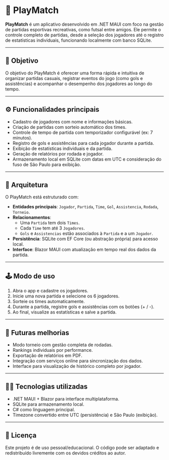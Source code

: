 # 📱 PlayMatch

**PlayMatch** é um aplicativo desenvolvido em .NET MAUI com foco na gestão de partidas esportivas recreativas, como futsal entre amigos. Ele permite o controle completo de partidas, desde a seleção dos jogadores até o registro de estatísticas individuais, funcionando localmente com banco SQLite.

---

## 🎯 Objetivo

O objetivo do PlayMatch é oferecer uma forma rápida e intuitiva de organizar partidas casuais, registrar eventos do jogo (como gols e assistências) e acompanhar o desempenho dos jogadores ao longo do tempo.

---

## ⚙️ Funcionalidades principais

- Cadastro de jogadores com nome e informações básicas.
- Criação de partidas com sorteio automático dos times.
- Controle de tempo de partida com temporizador configurável (ex: 7 minutos).
- Registro de gols e assistências para cada jogador durante a partida.
- Exibição de estatísticas individuais e da partida.
- Geração de relatórios por rodada e jogador.
- Armazenamento local em SQLite com datas em UTC e consideração do fuso de São Paulo para exibição.

---

## 🧱 Arquitetura

O PlayMatch está estruturado com:

- **Entidades principais**: `Jogador`, `Partida`, `Time`, `Gol`, `Assistencia`, `Rodada`, `Torneio`.
- **Relacionamentos**:
  - Uma `Partida` tem dois `Times`.
  - Cada `Time` tem até 3 `Jogadores`.
  - `Gols` e `Assistencias` estão associados à `Partida` e a um `Jogador`.
- **Persistência**: SQLite com EF Core (ou abstração própria) para acesso local.
- **Interface**: Blazor MAUI com atualização em tempo real dos dados da partida.

---

## 🕹️ Modo de uso

1. Abra o app e cadastre os jogadores.
2. Inicie uma nova partida e selecione os 6 jogadores.
3. Sorteie os times automaticamente.
4. Durante a partida, registre gols e assistências com os botões (+ / -).
5. Ao final, visualize as estatísticas e salve a partida.

---

## 🔄 Futuras melhorias

- Modo torneio com gestão completa de rodadas.
- Rankings individuais por performance.
- Exportação de relatórios em PDF.
- Integração com serviços online para sincronização dos dados.
- Interface para visualização de histórico completo por jogador.

---

## 👨‍💻 Tecnologias utilizadas

- .NET MAUI + Blazor para interface multiplataforma.
- SQLite para armazenamento local.
- C# como linguagem principal.
- Timezone convertido entre UTC (persistência) e São Paulo (exibição).

---

## 📄 Licença

Este projeto é de uso pessoal/educacional. O código pode ser adaptado e redistribuído livremente com os devidos créditos ao autor.
